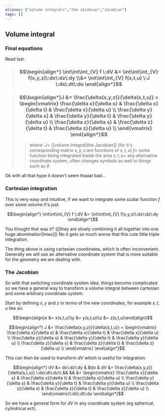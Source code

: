 ```yaml
---
aliases: ["volume integrals","the Jacobian","Jacobian"]
tags: []
---
```


## Volume integral
### Final equations
Read last.

> ### $$\begin{align*} \int\int\int_{V} f \:dV &= \int\int\int_{V} f(x,y,z)\:dx\:dz\:dy \\&= \int\int\int_{V} f(s,t,u) \:J \:ds\:dt\:du \end{align*}$$ 

> ### $$\begin{align*}J &= \frac{\delta(x,y,z)}{\delta(s,t,u)} = \begin{vmatrix} \frac{\delta x}{\delta s} & \frac{\delta x}{\delta t} & \frac{\delta x}{\delta u} \\  \frac{\delta y}{\delta s} & \frac{\delta y}{\delta t} & \frac{\delta y}{\delta u} \\ \frac{\delta z}{\delta s} & \frac{\delta z}{\delta t} & \frac{\delta z}{\delta u} \\ \end{vmatrix}  \end{align*}$$
>> where:
>> $J=$ [[volume integral|the Jacobian]] (for it's corresponding matrix $x,y,z$ are functions of $s,t,u$)
>> $f=$ some function being integrated inside the area
>> $s,t,u=$ any alternative coordinate system, often changes symbols as well to things such as $\theta$ 

Ok with all that hype it doesn't seem thaaat bad...

### Cartesian integration
This is very easy and intuitive, if we want to integrate some scalar function $f$ over some volume it's just:

$$\begin{align*}
\int\int\int_{V} f \:dV &= \int\int\int_{V} f(x,y,z)\:dx\:dz\:dy
\end{align*}$$

You thought that was it? ([[they are slowly combining it all together into one huge abomination|lmao]]) No it gets so much worse that this cute little triple integration.

The thing above is using cartesian coordinates, which is often inconvenient. Generally we will use an alternative coordinate system that is more suitable for the geometry we are dealing with.

### The Jacobian
So with that switching coordinate system idea, things become complicated so we have a general way to transform a volume integral between cartesian and some arbitrary coordinate system.

Start by defining $x,y$ and $z$ in terms of the new coordinates, for example $s,t,u$ like so:

$$\begin{align}x &= x(s,t,u)\\y &= y(s,t,u)\\z &= z(s,t,u)\end{align}$$

$$\begin{align*}
J &= \frac{\delta(x,y,z)}{\delta(s,t,u)} = \begin{vmatrix} \frac{\delta x}{\delta s} & \frac{\delta x}{\delta t} & \frac{\delta x}{\delta u} \\  \frac{\delta y}{\delta s} & \frac{\delta y}{\delta t} & \frac{\delta y}{\delta u} \\ \frac{\delta z}{\delta s} & \frac{\delta z}{\delta t} & \frac{\delta z}{\delta u} \\ \end{vmatrix}
\end{align*}$$

This can then be used to transform $dV$ which is useful for integration:

$$\begin{align*}
dV &= dx\:dz\:dy & &\to & dV &= \frac{\delta(x,y,z)}{\delta(s,t,u)} \:ds\:dt\:du\\
&& && &= \begin{vmatrix} \frac{\delta x}{\delta s} & \frac{\delta x}{\delta t} & \frac{\delta x}{\delta u} \\  \frac{\delta y}{\delta s} & \frac{\delta y}{\delta t} & \frac{\delta y}{\delta u} \\ \frac{\delta z}{\delta s} & \frac{\delta z}{\delta t} & \frac{\delta z}{\delta u} \\ \end{vmatrix}\:ds\:dt\:du
\end{align*}$$

So we have a general form for $dV$ in any coordinate system (eg spherical, cylindrical ect).
